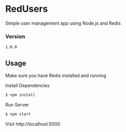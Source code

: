 # RedUsers
Simple user management app using Node.js and Redis

### Version
```sh
1.0.0
```

## Usage

Make sure you have Redis installed and running

Install Dependencies

```sh
$ npm install
```

Run Server

```sh
$ npm start
```

Visit http://localhost:5000

